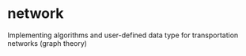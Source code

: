 # network
Implementing algorithms and user-defined data type for transportation networks (graph theory)
